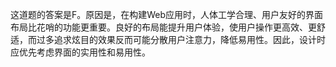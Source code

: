 这道题的答案是F。原因是，在构建Web应用时，人体工学合理、用户友好的界面布局比花哨的功能更重要。良好的布局能提升用户体验，使用户操作更高效、更舒适，而过多追求炫目的效果反而可能分散用户注意力，降低易用性。因此，设计时应优先考虑界面的实用性和易用性。